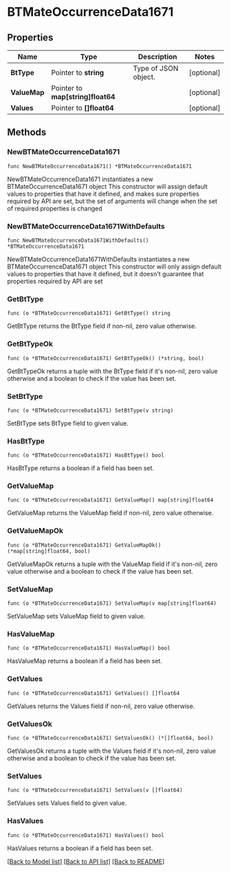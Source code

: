 # BTMateOccurrenceData1671

## Properties

Name | Type | Description | Notes
------------ | ------------- | ------------- | -------------
**BtType** | Pointer to **string** | Type of JSON object. | [optional] 
**ValueMap** | Pointer to **map[string]float64** |  | [optional] 
**Values** | Pointer to **[]float64** |  | [optional] 

## Methods

### NewBTMateOccurrenceData1671

`func NewBTMateOccurrenceData1671() *BTMateOccurrenceData1671`

NewBTMateOccurrenceData1671 instantiates a new BTMateOccurrenceData1671 object
This constructor will assign default values to properties that have it defined,
and makes sure properties required by API are set, but the set of arguments
will change when the set of required properties is changed

### NewBTMateOccurrenceData1671WithDefaults

`func NewBTMateOccurrenceData1671WithDefaults() *BTMateOccurrenceData1671`

NewBTMateOccurrenceData1671WithDefaults instantiates a new BTMateOccurrenceData1671 object
This constructor will only assign default values to properties that have it defined,
but it doesn't guarantee that properties required by API are set

### GetBtType

`func (o *BTMateOccurrenceData1671) GetBtType() string`

GetBtType returns the BtType field if non-nil, zero value otherwise.

### GetBtTypeOk

`func (o *BTMateOccurrenceData1671) GetBtTypeOk() (*string, bool)`

GetBtTypeOk returns a tuple with the BtType field if it's non-nil, zero value otherwise
and a boolean to check if the value has been set.

### SetBtType

`func (o *BTMateOccurrenceData1671) SetBtType(v string)`

SetBtType sets BtType field to given value.

### HasBtType

`func (o *BTMateOccurrenceData1671) HasBtType() bool`

HasBtType returns a boolean if a field has been set.

### GetValueMap

`func (o *BTMateOccurrenceData1671) GetValueMap() map[string]float64`

GetValueMap returns the ValueMap field if non-nil, zero value otherwise.

### GetValueMapOk

`func (o *BTMateOccurrenceData1671) GetValueMapOk() (*map[string]float64, bool)`

GetValueMapOk returns a tuple with the ValueMap field if it's non-nil, zero value otherwise
and a boolean to check if the value has been set.

### SetValueMap

`func (o *BTMateOccurrenceData1671) SetValueMap(v map[string]float64)`

SetValueMap sets ValueMap field to given value.

### HasValueMap

`func (o *BTMateOccurrenceData1671) HasValueMap() bool`

HasValueMap returns a boolean if a field has been set.

### GetValues

`func (o *BTMateOccurrenceData1671) GetValues() []float64`

GetValues returns the Values field if non-nil, zero value otherwise.

### GetValuesOk

`func (o *BTMateOccurrenceData1671) GetValuesOk() (*[]float64, bool)`

GetValuesOk returns a tuple with the Values field if it's non-nil, zero value otherwise
and a boolean to check if the value has been set.

### SetValues

`func (o *BTMateOccurrenceData1671) SetValues(v []float64)`

SetValues sets Values field to given value.

### HasValues

`func (o *BTMateOccurrenceData1671) HasValues() bool`

HasValues returns a boolean if a field has been set.


[[Back to Model list]](../README.md#documentation-for-models) [[Back to API list]](../README.md#documentation-for-api-endpoints) [[Back to README]](../README.md)


